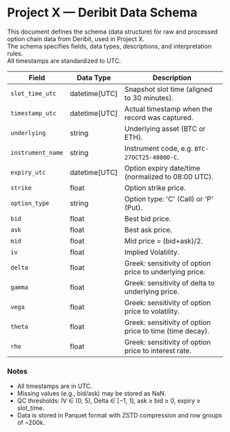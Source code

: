 # Project X — Deribit Data Schema

This document defines the schema (data structure) for raw and processed option chain data from Deribit, used in Project X.  
The schema specifies fields, data types, descriptions, and interpretation rules.  
All timestamps are standardized to UTC.

| Field           | Data Type       | Description |
|-----------------|-----------------|-------------|
| `slot_time_utc` | datetime[UTC]   | Snapshot slot time (aligned to 30 minutes). |
| `timestamp_utc` | datetime[UTC]   | Actual timestamp when the record was captured. |
| `underlying`    | string          | Underlying asset (BTC or ETH). |
| `instrument_name` | string        | Instrument code, e.g. `BTC-27OCT25-40000-C`. |
| `expiry_utc`    | datetime[UTC]   | Option expiry date/time (normalized to 08:00 UTC). |
| `strike`        | float           | Option strike price. |
| `option_type`   | string          | Option type: 'C' (Call) or 'P' (Put). |
| `bid`           | float           | Best bid price. |
| `ask`           | float           | Best ask price. |
| `mid`           | float           | Mid price = (bid+ask)/2. |
| `iv`            | float           | Implied Volatility. |
| `delta`         | float           | Greek: sensitivity of option price to underlying price. |
| `gamma`         | float           | Greek: sensitivity of delta to underlying price. |
| `vega`          | float           | Greek: sensitivity of option price to volatility. |
| `theta`         | float           | Greek: sensitivity of option price to time (time decay). |
| `rho`           | float           | Greek: sensitivity of option price to interest rate. |

### Notes
- All timestamps are in UTC.  
- Missing values (e.g., bid/ask) may be stored as NaN.  
- QC thresholds: IV ∈ (0, 5), Delta ∈ [−1, 1], ask ≥ bid ≥ 0, expiry ≥ slot_time.  
- Data is stored in Parquet format with ZSTD compression and row groups of ~200k.  
